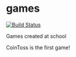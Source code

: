 # games

[![Build Status](https://travis-ci.org/pahispk/games.svg?branch=master)](https://travis-ci.org/pahispk/games)

Games created at school

CoinToss is the first game!
